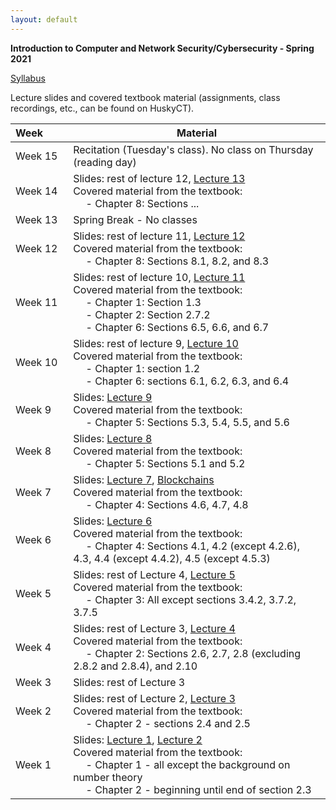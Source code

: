 ```yaml
---
layout: default
---
```


**Introduction to Computer and Network Security/Cybersecurity - Spring 2021**

[Syllabus](./cse3400-syllabus.pdf)

Lecture slides and covered textbook material (assignments, class recordings, etc., can be found on HuskyCT).

| Week&emsp;&emsp;| Material           |
|----------|--------------------|
| Week 15 | Recitation (Tuesday's class). No class on Thursday (reading day) |
| Week 14 | Slides: rest of lecture 12, [Lecture 13](./lecture13.pdf) <br/> Covered material from the textbook: <br/> &emsp; - Chapter 8: Sections ... |
| Week 13 | Spring Break - No classes |
| Week 12 | Slides: rest of lecture 11, [Lecture 12](./lecture12.pdf) <br/> Covered material from the textbook: <br/> &emsp; - Chapter 8: Sections 8.1, 8.2, and 8.3 |
| Week 11 | Slides: rest of lecture 10, [Lecture 11](./lecture11.pdf) <br/> Covered material from the textbook: <br/> &emsp; - Chapter 1: Section 1.3 <br/> &emsp; - Chapter 2: Section 2.7.2 <br/> &emsp; - Chapter 6: Sections 6.5, 6.6, and 6.7 |
| Week 10 | Slides: rest of lecture 9, [Lecture 10](./lecture10.pdf) <br/> Covered material from the textbook: <br/> &emsp; - Chapter 1: section 1.2 <br/> &emsp; - Chapter 6: sections 6.1, 6.2, 6.3, and 6.4 |
| Week 9 | Slides: [Lecture 9](./lecture9.pdf) <br/> Covered material from the textbook: <br/> &emsp; - Chapter 5: Sections 5.3, 5.4, 5.5, and 5.6 |
| Week 8 | Slides: [Lecture 8](./lecture8.pdf) <br/> Covered material from the textbook: <br/> &emsp; - Chapter 5: Sections 5.1 and 5.2 |
| Week 7 | Slides: [Lecture 7](./lecture7.pdf), [Blockchains](./blockchains.pdf) <br/> Covered material from the textbook: <br/> &emsp; - Chapter 4: Sections 4.6, 4.7, 4.8 |
| Week 6 | Slides: [Lecture 6](./lecture6.pdf) <br/> Covered material from the textbook: <br/> &emsp; - Chapter 4: Sections 4.1, 4.2 (except 4.2.6), 4.3, 4.4 (except 4.4.2), 4.5 (except 4.5.3) |
| Week 5 | Slides: rest of Lecture 4, [Lecture 5](./lecture5.pdf) <br/> Covered material from the textbook: <br/> &emsp; - Chapter 3: All except sections 3.4.2, 3.7.2, 3.7.5 |
| Week 4 | Slides: rest of Lecture 3, [Lecture 4](./lecture4.pdf) <br/> Covered material from the textbook: <br/> &emsp; - Chapter 2: Sections 2.6, 2.7, 2.8 (excluding 2.8.2 and 2.8.4), and 2.10 |
| Week 3 | Slides: rest of Lecture 3 |
| Week 2 | Slides: rest of Lecture 2, [Lecture 3](./lecture3.pdf) <br/> Covered material from the textbook: <br/> &emsp; - Chapter 2 - sections 2.4 and 2.5 |
| Week 1 | Slides: [Lecture 1](./lecture1.pdf), [Lecture 2](./lecture2.pdf) <br/> Covered material from the textbook: <br/> &emsp; - Chapter 1 - all except the background on number theory <br/> &emsp; - Chapter 2 - beginning until end of section 2.3 |